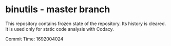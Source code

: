 # binutils - master branch

This repository contains frozen state of the repository.
Its history is cleared. It is used only for static code
analysis with Codacy.

Commit Time: 1692004024